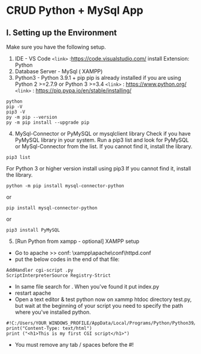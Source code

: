 # CRUD Python + MySql App
## I. Setting up the Environment
Make sure you have the following setup. 
1. IDE - VS Code
`<link>` :https://code.visualstudio.com/
install Extension: Python
2. Database Server - MySql  ( XAMPP)
3. Python3  - Python 3.9.1 + pip
pip is already installed if you are using Python 2 >=2.7.9 or Python 3 >=3.4 
`<link>` : https://www.python.org/
`<link>` : https://pip.pypa.io/en/stable/installing/
```
python
pip -V
pip3 -V
py -m pip --version
py -m pip install --upgrade pip 
```
4. MySql-Connector or  PyMySQL or mysqlclient  library
Check if you have PyMySQL library in your system.
Run a pip3 list and look for PyMySQL or MySql-Connector from the list. If you cannot find it, install the library.
```
pip3 list
```
 For Python 3 or higher version install using pip3
 If you cannot find it, install the library.

 ```
 python -m pip install mysql-connector-python
 ```
 or
 ```
 pip install mysql-connector-python
 ```
 or
 ```
pip3 install PyMySQL
 ```
5. [Run Python from xampp - optional] XAMPP setup
- Go to apache >> conf: \xampp\apache\conf\httpd.conf
- put the below codes in the end of that file:
```
AddHandler cgi-script .py
ScriptInterpreterSource Registry-Strict
```
- In same file search for <IfModule dir_module>. When you've found it put index.py
- restart apache
- Open a text editor & test python now on xammp htdoc directory test.py, but wait at the beginning of your script you need to specify the path where you've installed python.
```
#!C:/Users/YOUR_WINDOWS_PROFILE/AppData/Local/Programs/Python/Python39/python
print("Content-Type: text/html")
print ("<h1>This is my first CGI script</h1>")
```
- You must remove any tab / spaces before the #!

